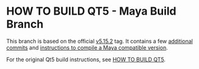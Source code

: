 # HOW TO BUILD QT5 - Maya Build Branch

This branch is based on the official [v5.15.2](https://code.qt.io/cgit/qt/qt5.git/tag/?h=v5.15.2) tag. It contains a few [additional commits](https://github.com/autodesk-forks/qt5/compare/v5.15.2...autodesk-forks:Maya2022) and [instructions to compile a Maya compatible version](Qt5_5.15_build_instructions_for_Maya.md).

For the original Qt5 build instructions, see [HOW TO BUILD QT5](README.qt5).